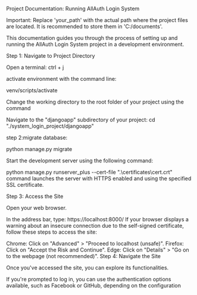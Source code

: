 Project Documentation: Running AllAuth Login System

Important: Replace 'your_path' with the actual path where the project files are located. It is recommended to store them in 'C:/documents'. 




This documentation guides you through the process of setting up and running the AllAuth Login System project in a development environment.

Step 1: Navigate to Project Directory

Open a terminal: ctrl + j

activate environment with the command line:

venv/scripts/activate 

Change the working directory to the root folder of your project using the command

Navigate to the "djangoapp" subdirectory of your project:
cd "./system_login_project/djangoapp"

step 2:migrate database:

python manage.py migrate 

Start the development server using the following command:

python manage.py runserver_plus --cert-file ".\certificates\cert.crt"  
command launches the server with HTTPS enabled and using the specified SSL certificate.

Step 3: Access the Site

Open your web browser.

In the address bar, type:
https://localhost:8000/
If your browser displays a warning about an insecure connection due to the self-signed certificate, follow these steps to access the site:

Chrome: Click on "Advanced" > "Proceed to localhost (unsafe)".
Firefox: Click on "Accept the Risk and Continue".
Edge: Click on "Details" > "Go on to the webpage (not recommended)".
Step 4: Navigate the Site

Once you've accessed the site, you can explore its functionalities.

If you're prompted to log in, you can use the authentication options available, such as Facebook or GitHub, depending on the configuration


